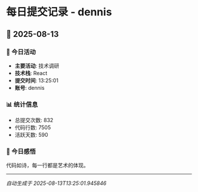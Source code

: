 # 每日提交记录 - dennis

## 📅 2025-08-13

### 🎯 今日活动
- **主要活动**: 技术调研
- **技术栈**: React
- **提交时间**: 13:25:01
- **账号**: dennis

### 📊 统计信息
- 总提交次数: 832
- 代码行数: 7505
- 活跃天数: 590

### 💭 今日感悟
代码如诗，每一行都是艺术的体现。

---
*自动生成于 2025-08-13T13:25:01.945846*
